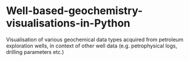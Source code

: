 # Well-based-geochemistry-visualisations-in-Python
Visualisation of various geochemical data types acquired from petroleum exploration wells, in context of other well data (e.g. petrophysical logs, drilling parameters etc.)
